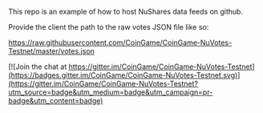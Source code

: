 This repo is an example of how to host NuShares data feeds on github.

Provide the client the path to the raw votes JSON file like so:

https://raw.githubusercontent.com/CoinGame/CoinGame-NuVotes-Testnet/master/votes.json


[![Join the chat at https://gitter.im/CoinGame/CoinGame-NuVotes-Testnet](https://badges.gitter.im/CoinGame/CoinGame-NuVotes-Testnet.svg)](https://gitter.im/CoinGame/CoinGame-NuVotes-Testnet?utm_source=badge&utm_medium=badge&utm_campaign=pr-badge&utm_content=badge)